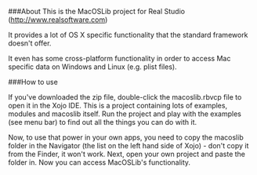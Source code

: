###About
This is the MacOSLib project for Real Studio (http://www.realsoftware.com)

It provides a lot of OS X specific functionality that the standard framework doesn't offer.

It even has some cross-platform functionality in order to access Mac specific data on Windows and Linux (e.g. plist files).

###How to use

If you've downloaded the zip file, double-click the macoslib.rbvcp file to open it in the Xojo IDE. This is a project containing lots of examples, modules and macoslib itself. Run the project and play with the examples (see menu bar) to find out all the things you can do with it.

Now, to use that power in your own apps, you need to copy the macoslib folder in the Navigator (the list on the left hand side of Xojo) - don't copy it from the Finder, it won't work. Next, open your own project and paste the folder in. Now you can access MacOSLib's functionality.
